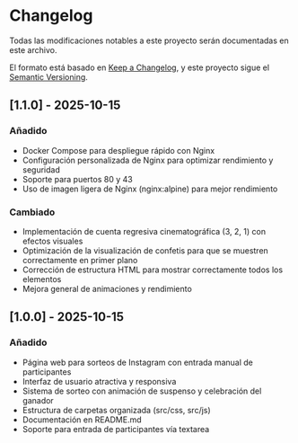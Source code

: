 # Changelog

Todas las modificaciones notables a este proyecto serán documentadas en este archivo.

El formato está basado en [Keep a Changelog](https://keepachangelog.com/en/1.0.0/),
y este proyecto sigue el [Semantic Versioning](https://semver.org/spec/v2.0.0.html).

## [1.1.0] - 2025-10-15

### Añadido
- Docker Compose para despliegue rápido con Nginx
- Configuración personalizada de Nginx para optimizar rendimiento y seguridad
- Soporte para puertos 80 y 43
- Uso de imagen ligera de Nginx (nginx:alpine) para mejor rendimiento

### Cambiado
- Implementación de cuenta regresiva cinematográfica (3, 2, 1) con efectos visuales
- Optimización de la visualización de confetis para que se muestren correctamente en primer plano
- Corrección de estructura HTML para mostrar correctamente todos los elementos
- Mejora general de animaciones y rendimiento

## [1.0.0] - 2025-10-15

### Añadido
- Página web para sorteos de Instagram con entrada manual de participantes
- Interfaz de usuario atractiva y responsiva
- Sistema de sorteo con animación de suspenso y celebración del ganador
- Estructura de carpetas organizada (src/css, src/js)
- Documentación en README.md
- Soporte para entrada de participantes vía textarea